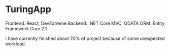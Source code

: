 # TuringApp

Frontend: React, DevExtreme
Backend: .NET Core MVC, ODATA
ORM: Entity Framework Core 2.1

I have currently finished about 70% of project because of some unexpected workload.


